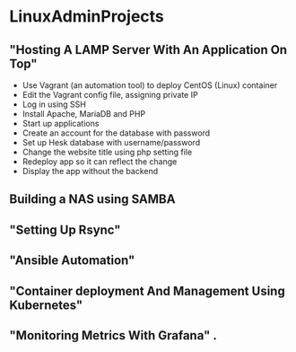 # LinuxAdminProjects

## "Hosting A LAMP Server With An Application On Top"

  - Use Vagrant (an automation tool) to deploy CentOS (Linux) container
  - Edit the Vagrant config file, assigning private IP
  - Log in using SSH
  - Install Apache, MariaDB and PHP
  - Start up applications
  - Create an account for the database with password
  - Set up Hesk database with username/password
  - Change the website title using php setting file
  - Redeploy app so it can reflect the change
  - Display the app without the backend

## Building a NAS using SAMBA 
## "Setting Up Rsync"
## "Ansible Automation" 
## "Container deployment And Management Using Kubernetes"
## "Monitoring Metrics With Grafana" . 
